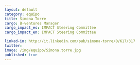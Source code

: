 ```yaml
---
layout: default
category: equipo
title: Simona Torre
cargo: B-ventures Manager
cargo_impact_es: IMPACT Steering Committee
cargo_impact_en: IMPACT Steering Committee

linked-in: http://it.linkedin.com/pub/simona-torre/0/617/317
twitter:
image: /img/equipo/Simona.torre.jpg
published: true
---
```

